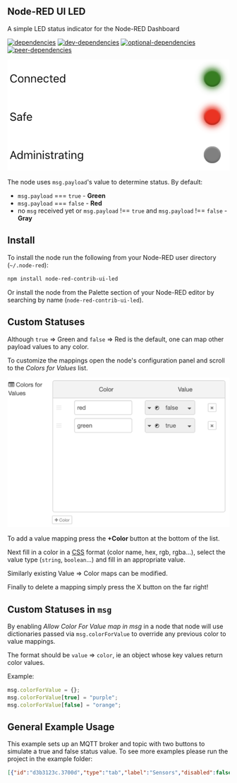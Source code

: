 ## Node-RED UI LED
A simple LED status indicator for the Node-RED Dashboard

[![dependencies](https://img.shields.io/david/adorkable/node-red-contrib-ui-led.svg?style=flat-square)](https://github.com/Adorkable/node-red-contrib-ui-led/network/dependencies)
[![dev-dependencies](https://img.shields.io/david/dev/adorkable/node-red-contrib-ui-led.svg?style=flat-square)](https://github.com/Adorkable/node-red-contrib-ui-led/network/dependencies)
[![optional-dependencies](https://img.shields.io/david/optional/adorkable/node-red-contrib-ui-led.svg?style=flat-square)](https://github.com/Adorkable/node-red-contrib-ui-led/network/dependencies)
[![peer-dependencies](https://img.shields.io/david/peer/adorkable/node-red-contrib-ui-led.svg?style=flat-square)](https://github.com/Adorkable/node-red-contrib-ui-led/network/dependencies)

![Examples Image](images/examples.png)

The node uses `msg.payload`'s value to determine status. By default:

* `msg.payload` === `true` - **Green**
* `msg.payload` === `false` - **Red**
* no `msg` received yet or `msg.payload` !== `true` and `msg.payload` !== `false` - **Gray**

## Install
To install the node run the following from your Node-RED user directory (`~/.node-red`):
```bash
npm install node-red-contrib-ui-led
```

Or install the node from the Palette section of your Node-RED editor by searching by name (`node-red-contrib-ui-led`).

## Custom Statuses

Although `true` => Green and `false` => Red is the default, one can map other payload values to any color.

To customize the mappings open the node's configuration panel and scroll to the _Colors for Values_ list.

![Colors for Values Image](images/colorsForValues.png)

To add a value mapping press the **+Color** button at the bottom of the list. 

Next fill in a color in a [CSS](https://developer.mozilla.org/en-US/docs/Web/CSS/color_value) format (color name, hex, rgb, rgba...), select the value type (`string`, `boolean`...) and fill in an appropriate value.

Similarly existing Value => Color maps can be modified.

Finally to delete a mapping simply press the X button on the far right!

## Custom Statuses in `msg`

By enabling _Allow Color For Value map in msg_ in a node that node will use dictionaries passed via `msg.colorForValue` to override any previous color to value mappings. 

The format should be `value` => `color`, ie an object whose key values return color values.

Example:

```js
msg.colorForValue = {};
msg.colorForValue[true] = "purple";
msg.colorForValue[false] = "orange";
```

## General Example Usage

This example sets up an MQTT broker and topic with two buttons to simulate a true and false status value. To see more examples please run the project in the example folder:

```json
[{"id":"d3b3123c.3700d","type":"tab","label":"Sensors","disabled":false,"info":""},{"id":"2fa28c61.b659f4","type":"tab","label":"Debug","disabled":false,"info":""},{"id":"e120d946.46fa68","type":"mqtt-broker","z":"","name":"Node-RED","broker":"localhost","port":"1883","clientid":"Node-RED","usetls":false,"compatmode":true,"keepalive":"60","cleansession":true,"birthTopic":"","birthQos":"0","birthPayload":"","closeTopic":"","closeQos":"0","closePayload":"","willTopic":"","willQos":"0","willPayload":""},{"id":"5ee52ff4.c9bcd","type":"ui_tab","z":"","name":"Home","icon":"dashboard","disabled":false,"hidden":false},{"id":"e6d3e1d1.040fe","type":"ui_tab","z":"","name":"Debug","icon":"dashboard","disabled":false,"hidden":false},{"id":"d2a16e71.43f47","type":"ui_group","z":"","name":"Home","tab":"5ee52ff4.c9bcd","disp":true,"width":"6","collapse":false},{"id":"703bff68.9236e","type":"ui_base","theme":{"name":"theme-light","lightTheme":{"default":"#0094CE","baseColor":"#0094CE","baseFont":"-apple-system,BlinkMacSystemFont,Segoe UI,Roboto,Oxygen-Sans,Ubuntu,Cantarell,Helvetica Neue,sans-serif","edited":true,"reset":false},"darkTheme":{"default":"#097479","baseColor":"#097479","baseFont":"-apple-system,BlinkMacSystemFont,Segoe UI,Roboto,Oxygen-Sans,Ubuntu,Cantarell,Helvetica Neue,sans-serif","edited":false},"customTheme":{"name":"Untitled Theme 1","default":"#4B7930","baseColor":"#4B7930","baseFont":"-apple-system,BlinkMacSystemFont,Segoe UI,Roboto,Oxygen-Sans,Ubuntu,Cantarell,Helvetica Neue,sans-serif"},"themeState":{"base-color":{"default":"#0094CE","value":"#0094CE","edited":false},"page-titlebar-backgroundColor":{"value":"#0094CE","edited":false},"page-backgroundColor":{"value":"#fafafa","edited":false},"page-sidebar-backgroundColor":{"value":"#ffffff","edited":false},"group-textColor":{"value":"#1bbfff","edited":false},"group-borderColor":{"value":"#ffffff","edited":false},"group-backgroundColor":{"value":"#ffffff","edited":false},"widget-textColor":{"value":"#111111","edited":false},"widget-backgroundColor":{"value":"#0094ce","edited":false},"widget-borderColor":{"value":"#ffffff","edited":false},"base-font":{"value":"-apple-system,BlinkMacSystemFont,Segoe UI,Roboto,Oxygen-Sans,Ubuntu,Cantarell,Helvetica Neue,sans-serif"}},"angularTheme":{"primary":"indigo","accents":"blue","warn":"red","background":"grey"}},"site":{"name":"Node-RED Dashboard","hideToolbar":"false","allowSwipe":"false","lockMenu":"false","allowTempTheme":"true","dateFormat":"DD/MM/YYYY","sizes":{"sx":48,"sy":48,"gx":6,"gy":6,"cx":6,"cy":6,"px":0,"py":0}}},{"id":"f07f2284.66882","type":"ui_group","z":"","name":"Debug","tab":"5ee52ff4.c9bcd","disp":true,"width":"6","collapse":false},{"id":"84a49aa6.ece8f8","type":"mosca in","z":"d3b3123c.3700d","mqtt_port":1883,"mqtt_ws_port":8080,"name":"","username":"","password":"","dburl":"","x":138.5,"y":63,"wires":[[]]},{"id":"4e1b0ebf.b8849","type":"mqtt out","z":"2fa28c61.b659f4","name":"","topic":"/sensors/example","qos":"1","retain":"","broker":"e120d946.46fa68","x":503.5,"y":68,"wires":[]},{"id":"91e93093.b69b9","type":"template","z":"2fa28c61.b659f4","name":"Connected","field":"payload","fieldType":"msg","format":"json","syntax":"plain","template":"{\n    \"connectionStatus\": true\n}","output":"json","x":277.5,"y":46,"wires":[["4e1b0ebf.b8849"]]},{"id":"d5778615.363838","type":"template","z":"2fa28c61.b659f4","name":"Disconnected","field":"payload","fieldType":"msg","format":"json","syntax":"plain","template":"{\n    \"connectionStatus\": false\n}","output":"str","x":287.5,"y":99,"wires":[["4e1b0ebf.b8849"]]},{"id":"11fb0eab.b93991","type":"ui_button","z":"2fa28c61.b659f4","name":"","group":"f07f2284.66882","order":3,"width":0,"height":0,"passthru":false,"label":"Connect","tooltip":"","color":"","bgcolor":"","icon":"","payload":"","payloadType":"str","topic":"","x":105.5,"y":46,"wires":[["91e93093.b69b9"]]},{"id":"30e579e9.a240a6","type":"ui_button","z":"2fa28c61.b659f4","name":"","group":"f07f2284.66882","order":2,"width":0,"height":0,"passthru":false,"label":"Disconnect","tooltip":"","color":"","bgcolor":"","icon":"","payload":"","payloadType":"str","topic":"","x":95,"y":99,"wires":[["d5778615.363838"]]},{"id":"2de44e18.457882","type":"ui_led","z":"d3b3123c.3700d","group":"d2a16e71.43f47","name":"Connected","order":0,"label":"Connected","x":668,"y":123,"wires":[]},{"id":"f692216.3bbe7e","type":"function","z":"d3b3123c.3700d","name":"Connected Status","func":"if (typeof msg.payload == 'object' && \n    msg.payload.connectionStatus === true) {\n    msg.payload = true;\n} else {\n    msg.payload = false;\n}\n\nreturn msg;","outputs":1,"noerr":0,"x":483,"y":123,"wires":[["2de44e18.457882"]]},{"id":"97e1b56b.41ae98","type":"json","z":"d3b3123c.3700d","name":"","property":"payload","action":"","pretty":false,"x":313,"y":123,"wires":[["f692216.3bbe7e"]]},{"id":"7e8d71cc.8cc83","type":"mqtt in","z":"d3b3123c.3700d","name":"","topic":"/sensors/example","qos":"2","broker":"e120d946.46fa68","x":142,"y":124,"wires":[["97e1b56b.41ae98"]]}]
```
